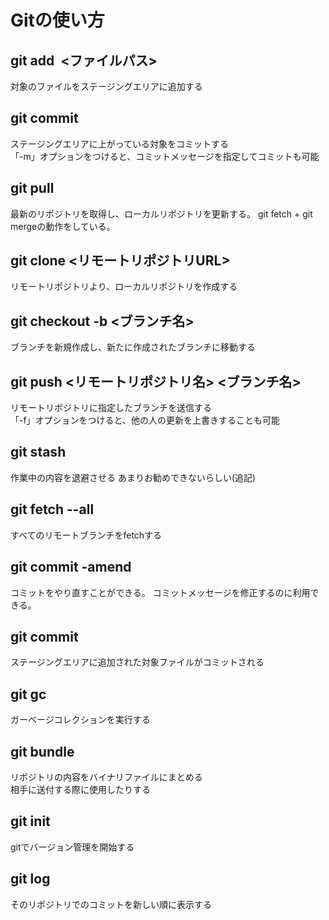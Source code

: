 # Gitの使い方

## git add  <ファイルパス>
対象のファイルをステージングエリアに追加する

## git commit
ステージングエリアに上がっている対象をコミットする  
「-m」オプションをつけると、コミットメッセージを指定してコミットも可能

## git pull
最新のリポジトリを取得し、ローカルリポジトリを更新する。
git fetch + git mergeの動作をしている。

## git clone <リモートリポジトリURL>  
リモートリポジトリより、ローカルリポジトリを作成する

## git checkout -b <ブランチ名>
ブランチを新規作成し、新たに作成されたブランチに移動する

## git push <リモートリポジトリ名> <ブランチ名>
リモートリポジトリに指定したブランチを送信する  
「-f」オプションをつけると、他の人の更新を上書きすることも可能

## git stash
作業中の内容を退避させる
あまりお勧めできないらしい(追記)

## git fetch --all
すべてのリモートブランチをfetchする

## git commit -amend
コミットをやり直すことができる。
コミットメッセージを修正するのに利用できる。

## git commit
ステージングエリアに追加された対象ファイルがコミットされる

## git gc
ガーベージコレクションを実行する

## git bundle
リポジトリの内容をバイナリファイルにまとめる  
相手に送付する際に使用したりする

## git init
gitでバージョン管理を開始する

## git log
そのリポジトリでのコミットを新しい順に表示する